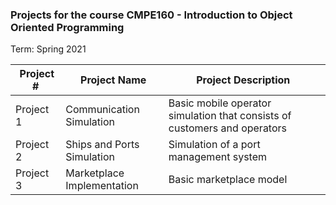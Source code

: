 ### Projects for the course CMPE160 - Introduction to Object Oriented Programming

Term: Spring 2021

| Project # | Project Name | Project Description |
|----|----|----|
| Project 1 | Communication Simulation | Basic mobile operator simulation that consists of customers and operators |
| Project 2 | Ships and Ports Simulation | Simulation of a port management system |
| Project 3 | Marketplace Implementation | Basic marketplace model |

